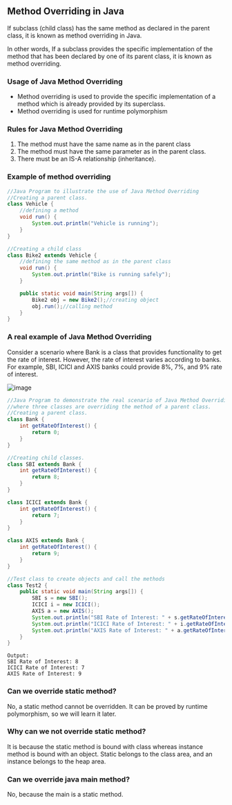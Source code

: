 ## Method Overriding in Java

If subclass (child class) has the same method as declared in the parent class, it is known as method overriding in Java.

In other words, If a subclass provides the specific implementation of the method that has been declared by one of its
parent class, it is known as method overriding.

### Usage of Java Method Overriding

- Method overriding is used to provide the specific implementation of a method which is already provided by its
  superclass.
- Method overriding is used for runtime polymorphism

### Rules for Java Method Overriding

1) The method must have the same name as in the parent class
2) The method must have the same parameter as in the parent class.
3) There must be an IS-A relationship (inheritance).

### Example of method overriding

```java
//Java Program to illustrate the use of Java Method Overriding  
//Creating a parent class.  
class Vehicle {
    //defining a method  
    void run() {
        System.out.println("Vehicle is running");
    }
}

//Creating a child class  
class Bike2 extends Vehicle {
    //defining the same method as in the parent class  
    void run() {
        System.out.println("Bike is running safely");
    }

    public static void main(String args[]) {
        Bike2 obj = new Bike2();//creating object  
        obj.run();//calling method  
    }
}  
```

### A real example of Java Method Overriding

Consider a scenario where Bank is a class that provides functionality to get the rate of interest. However, the rate of
interest varies according to banks. For example, SBI, ICICI and AXIS banks could provide 8%, 7%, and 9% rate of
interest.

![image](https://static.javatpoint.com/images/core/bankinheritance.png)

```java
//Java Program to demonstrate the real scenario of Java Method Overriding  
//where three classes are overriding the method of a parent class.  
//Creating a parent class.  
class Bank {
    int getRateOfInterest() {
        return 0;
    }
}

//Creating child classes.  
class SBI extends Bank {
    int getRateOfInterest() {
        return 8;
    }
}

class ICICI extends Bank {
    int getRateOfInterest() {
        return 7;
    }
}

class AXIS extends Bank {
    int getRateOfInterest() {
        return 9;
    }
}

//Test class to create objects and call the methods  
class Test2 {
    public static void main(String args[]) {
        SBI s = new SBI();
        ICICI i = new ICICI();
        AXIS a = new AXIS();
        System.out.println("SBI Rate of Interest: " + s.getRateOfInterest());
        System.out.println("ICICI Rate of Interest: " + i.getRateOfInterest());
        System.out.println("AXIS Rate of Interest: " + a.getRateOfInterest());
    }
}  
```

```
Output:
SBI Rate of Interest: 8
ICICI Rate of Interest: 7
AXIS Rate of Interest: 9
```

### Can we override static method?

No, a static method cannot be overridden. It can be proved by runtime polymorphism, so we will learn it later.

### Why can we not override static method?

It is because the static method is bound with class whereas instance method is bound with an object. Static belongs to
the class area, and an instance belongs to the heap area.

### Can we override java main method?

No, because the main is a static method.